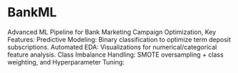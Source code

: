 # BankML
Advanced ML Pipeline for Bank Marketing Campaign Optimization, Key Features: Predictive Modeling: Binary classification to optimize term deposit subscriptions.  Automated EDA: Visualizations for numerical/categorical feature analysis.  Class Imbalance Handling: SMOTE oversampling + class weighting, and Hyperparameter Tuning:
